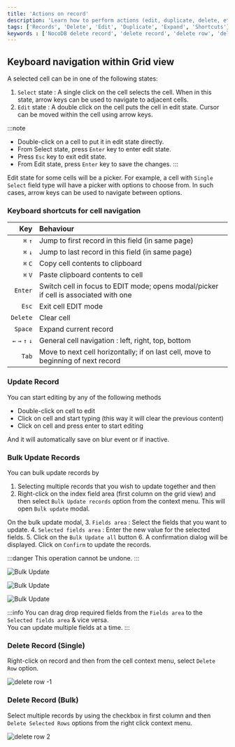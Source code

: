 ```yaml
---
title: 'Actions on record'
description: 'Learn how to perform actions (edit, duplicate, delete, etc) on a record in NocoDB.'
tags: ['Records', 'Delete', 'Edit', 'Duplicate', 'Expand', 'Shortcuts']
keywords : ['NocoDB delete record', 'delete record', 'delete row', 'delete rows']
---
```


## Keyboard navigation within Grid view

A selected cell can be in one of the following states:
1. `Select` state : A single click on the cell selects the cell. When in this state, arrow keys can be used to navigate to adjacent cells.
2. `Edit` state : A double click on the cell puts the cell in edit state. Cursor can be moved within the cell using arrow keys.

:::note
- Double-click on a cell to put it in edit state directly.
- From Select state, press `Enter` key to enter edit state.
- Press `Esc` key to exit edit state.
- From Edit state, press `Enter` key to save the changes.
::: 

Edit state for some cells will be a picker. For example, a cell with `Single Select` field type will have a picker with options to choose from. In such cases, arrow keys can be used to navigate between options.

### Keyboard shortcuts for cell navigation
|             Key | Behaviour                                                                            |
|----------------:|:-------------------------------------------------------------------------------------|
|         `⌘` `↑` | Jump to first record in this field (in same page)                                    |
|         `⌘` `↓` | Jump to last record in this field (in same page)                                     |
|         `⌘` `C` | Copy cell contents to clipboard                                                      |
|         `⌘` `V` | Paste clipboard contents to cell                                                     |
|         `Enter` | Switch cell in focus to EDIT mode; opens modal/picker if cell is associated with one |
|           `Esc` | Exit cell EDIT mode                                                                  |
|        `Delete` | Clear cell                                                                           |
|         `Space` | Expand current record                                                                |
| `←` `→` `↑` `↓` | General cell navigation : left, right, top, bottom                                   |
|           `Tab` | Move to next cell horizontally; if on last cell, move to beginning of next record    |


### Update Record

You can start editing by any of the following methods
- Double-click on cell to edit
- Click on cell and start typing (this way it will clear the previous content)
- Click on cell and press enter to start editing
  
And it will automatically save on blur event or if inactive.

### Bulk Update Records
You can bulk update records by 
1. Selecting multiple records that you wish to update together and then 
2. Right-click on the index field area (first column on the grid view) and then select `Bulk Update records` option from the context menu. This will open `Bulk update` modal.

On the bulk update modal,
3. `Fields area` : Select the fields that you want to update. 
4. `Selected fields area` : Enter the new value for the selected fields. 
5. Click on the `Bulk Update all` button
6. A confirmation dialog will be displayed. Click on `Confirm` to update the records.

:::danger
This operation cannot be undone.
:::

![Bulk Update](/img/v2/records/bulk-update-1.png)

![Bulk Update](/img/v2/records/bulk-update-2.png)

![Bulk Update](/img/v2/records/bulk-update-3.png)

:::info
You can drag drop required fields from the `Fields area` to the `Selected fields area` & vice versa.  
You can update multiple fields at a time.
:::

### Delete Record (Single)

Right-click on record and then from the cell context menu, select `Delete Row` option.

![delete row -1](/img/v2/records/delete-row.png)

### Delete Record (Bulk)

Select multiple records by using the checkbox in first column and then `Delete Selected Rows` options from the right click context menu.

![delete row 2](/img/v2/records/delete-row-bulk.png)

